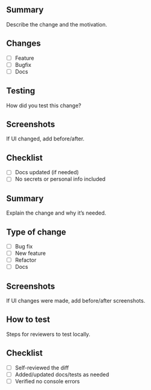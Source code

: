 ## Summary

Describe the change and the motivation.

## Changes

- [ ] Feature
- [ ] Bugfix
- [ ] Docs

## Testing

How did you test this change?

## Screenshots

If UI changed, add before/after.

## Checklist

- [ ] Docs updated (if needed)
- [ ] No secrets or personal info included

## Summary

Explain the change and why it’s needed.

## Type of change

- [ ] Bug fix
- [ ] New feature
- [ ] Refactor
- [ ] Docs

## Screenshots

If UI changes were made, add before/after screenshots.

## How to test

Steps for reviewers to test locally.

## Checklist

- [ ] Self-reviewed the diff
- [ ] Added/updated docs/tests as needed
- [ ] Verified no console errors
